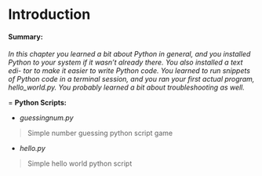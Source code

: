 Introduction
=
#### Summary:

*_In this chapter you learned a bit about Python in general, and you installed
Python to your system if it wasn’t already there. You also installed a text edi-
tor to make it easier to write Python code. You learned to run snippets of
Python code in a terminal session, and you ran your first actual program,
hello_world.py. You probably learned a bit about troubleshooting as well._*

=
**Python Scripts:**
- *guessingnum.py*
>Simple number guessing python script game
- *hello.py*
>Simple hello world python script

